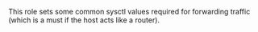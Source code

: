 This role sets some common sysctl values required for forwarding traffic (which
is a must if the host acts like a router).
